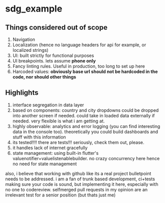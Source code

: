 # sdg_example

## Things considered out of scope
1. Navigation
2. Localization (hence no language headers for api for example, or localized strings)
3. UI: built strictly for functional purposes
4. UI breakpoints. lets assume **phone only**
5. Fancy linting rules. Useful in production, too long to set up here
6. Harcoded values: **obviously base url should not be hardcoded in the code, nor should other things**

## Highlights
1. interface segregation in data layer
2. based on components: country and city dropdowns could be dropped into another screen if needed. could take in loaded data externally if needed. very flexible is what i am getting at.
3. highly observable: analytics and error logging (you can find interesting data in the console too). theoretically you could build dashboards and stuff with this information
4. its tested!!!! there are tests!!! seriously, check them out, please.
5. it handles lack of internet gracefully
6. state management: using built-in flutter's valuenotifier+valuelistenablebuilder. no crazy concurrency here hence no need for state management

also, i believe that working with github like its a real project bulletpoint needs to be addressed.
i am a fan of trunk based development, ci+tests making sure your code is sound, but implementing it here, especially with no one to codereview. selfmerged pull requests in my opinion are an irrelevant test for a senior position (but thats just me)
